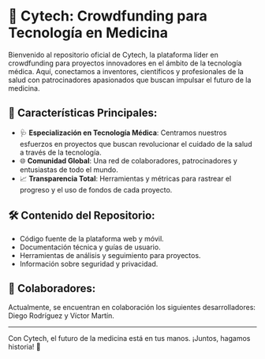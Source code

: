 # 🔬 **Cytech: Crowdfunding para Tecnología en Medicina**

Bienvenido al repositorio oficial de Cytech, la plataforma líder en crowdfunding para proyectos innovadores en el ámbito de la tecnología médica. Aquí, conectamos a inventores, científicos y profesionales de la salud con patrocinadores apasionados que buscan impulsar el futuro de la medicina.

## 🌟 **Características Principales**:
- 🩺 **Especialización en Tecnología Médica**: Centramos nuestros esfuerzos en proyectos que buscan revolucionar el cuidado de la salud a través de la tecnología.
- 🌐 **Comunidad Global**: Una red de colaboradores, patrocinadores y entusiastas de todo el mundo.
- 📈 **Transparencia Total**: Herramientas y métricas para rastrear el progreso y el uso de fondos de cada proyecto.

## 🛠 **Contenido del Repositorio**:
- Código fuente de la plataforma web y móvil.
- Documentación técnica y guías de usuario.
- Herramientas de análisis y seguimiento para proyectos.
- Información sobre seguridad y privacidad.

## 🤝 **Colaboradores**:
Actualmente, se encuentran en colaboración los siguientes desarrolladores: Diego Rodríguez y Víctor Martín.

---

Con Cytech, el futuro de la medicina está en tus manos. ¡Juntos, hagamos historia! 🚀
